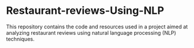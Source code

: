 # Restaurant-reviews-Using-NLP
This repository contains the code and resources used in a project aimed at analyzing restaurant reviews using natural language processing (NLP) techniques.
